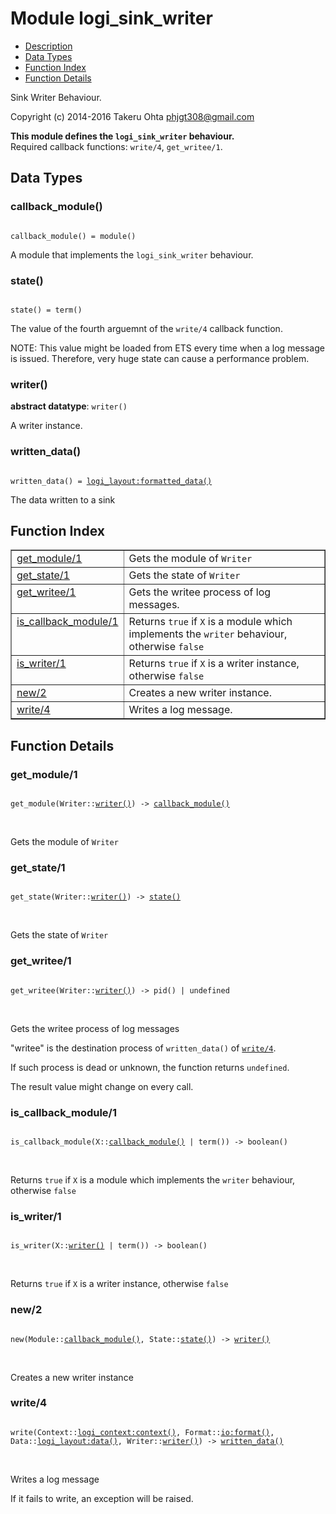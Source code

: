 

# Module logi_sink_writer #
* [Description](#description)
* [Data Types](#types)
* [Function Index](#index)
* [Function Details](#functions)

Sink Writer Behaviour.

Copyright (c) 2014-2016 Takeru Ohta <phjgt308@gmail.com>

__This module defines the `logi_sink_writer` behaviour.__<br /> Required callback functions: `write/4`, `get_writee/1`.

<a name="types"></a>

## Data Types ##




### <a name="type-callback_module">callback_module()</a> ###


<pre><code>
callback_module() = module()
</code></pre>

 A module that implements the `logi_sink_writer` behaviour.



### <a name="type-state">state()</a> ###


<pre><code>
state() = term()
</code></pre>

 The value of the fourth arguemnt of the `write/4` callback function.

NOTE:
This value might be loaded from ETS every time when a log message is issued.
Therefore, very huge state can cause a performance problem.



### <a name="type-writer">writer()</a> ###


__abstract datatype__: `writer()`

 A writer instance.



### <a name="type-written_data">written_data()</a> ###


<pre><code>
written_data() = <a href="logi_layout.md#type-formatted_data">logi_layout:formatted_data()</a>
</code></pre>

 The data written to a sink

<a name="index"></a>

## Function Index ##


<table width="100%" border="1" cellspacing="0" cellpadding="2" summary="function index"><tr><td valign="top"><a href="#get_module-1">get_module/1</a></td><td>Gets the module of <code>Writer</code></td></tr><tr><td valign="top"><a href="#get_state-1">get_state/1</a></td><td>Gets the state of <code>Writer</code></td></tr><tr><td valign="top"><a href="#get_writee-1">get_writee/1</a></td><td>Gets the writee process of log messages.</td></tr><tr><td valign="top"><a href="#is_callback_module-1">is_callback_module/1</a></td><td>Returns <code>true</code> if <code>X</code> is a module which implements the <code>writer</code> behaviour, otherwise <code>false</code></td></tr><tr><td valign="top"><a href="#is_writer-1">is_writer/1</a></td><td>Returns <code>true</code> if <code>X</code> is a writer instance, otherwise <code>false</code></td></tr><tr><td valign="top"><a href="#new-2">new/2</a></td><td>Creates a new writer instance.</td></tr><tr><td valign="top"><a href="#write-4">write/4</a></td><td>Writes a log message.</td></tr></table>


<a name="functions"></a>

## Function Details ##

<a name="get_module-1"></a>

### get_module/1 ###

<pre><code>
get_module(Writer::<a href="#type-writer">writer()</a>) -&gt; <a href="#type-callback_module">callback_module()</a>
</code></pre>
<br />

Gets the module of `Writer`

<a name="get_state-1"></a>

### get_state/1 ###

<pre><code>
get_state(Writer::<a href="#type-writer">writer()</a>) -&gt; <a href="#type-state">state()</a>
</code></pre>
<br />

Gets the state of `Writer`

<a name="get_writee-1"></a>

### get_writee/1 ###

<pre><code>
get_writee(Writer::<a href="#type-writer">writer()</a>) -&gt; pid() | undefined
</code></pre>
<br />

Gets the writee process of log messages

"writee" is the destination process of `written_data()` of [`write/4`](#write-4).

If such process is dead or unknown, the function returns `undefined`.

The result value might change on every call.

<a name="is_callback_module-1"></a>

### is_callback_module/1 ###

<pre><code>
is_callback_module(X::<a href="#type-callback_module">callback_module()</a> | term()) -&gt; boolean()
</code></pre>
<br />

Returns `true` if `X` is a module which implements the `writer` behaviour, otherwise `false`

<a name="is_writer-1"></a>

### is_writer/1 ###

<pre><code>
is_writer(X::<a href="#type-writer">writer()</a> | term()) -&gt; boolean()
</code></pre>
<br />

Returns `true` if `X` is a writer instance, otherwise `false`

<a name="new-2"></a>

### new/2 ###

<pre><code>
new(Module::<a href="#type-callback_module">callback_module()</a>, State::<a href="#type-state">state()</a>) -&gt; <a href="#type-writer">writer()</a>
</code></pre>
<br />

Creates a new writer instance

<a name="write-4"></a>

### write/4 ###

<pre><code>
write(Context::<a href="logi_context.md#type-context">logi_context:context()</a>, Format::<a href="io.md#type-format">io:format()</a>, Data::<a href="logi_layout.md#type-data">logi_layout:data()</a>, Writer::<a href="#type-writer">writer()</a>) -&gt; <a href="#type-written_data">written_data()</a>
</code></pre>
<br />

Writes a log message

If it fails to write, an exception will be raised.

